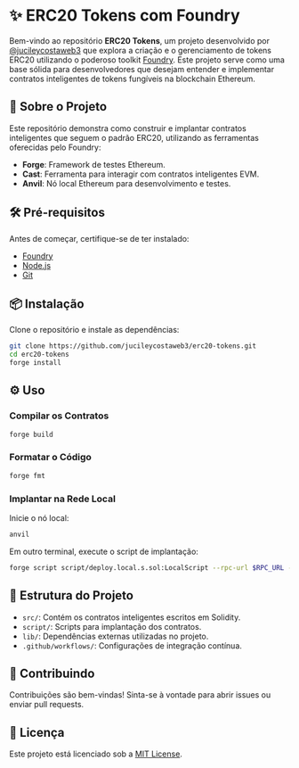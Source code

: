 
# ✨ ERC20 Tokens com Foundry

Bem-vindo ao repositório **ERC20 Tokens**, um projeto desenvolvido por [@jucileycostaweb3](https://github.com/jucileycostaweb3) que explora a criação e o gerenciamento de tokens ERC20 utilizando o poderoso toolkit [Foundry](https://book.getfoundry.sh/). Este projeto serve como uma base sólida para desenvolvedores que desejam entender e implementar contratos inteligentes de tokens fungíveis na blockchain Ethereum.

## 🚀 Sobre o Projeto

Este repositório demonstra como construir e implantar contratos inteligentes que seguem o padrão ERC20, utilizando as ferramentas oferecidas pelo Foundry:

- **Forge**: Framework de testes Ethereum.
- **Cast**: Ferramenta para interagir com contratos inteligentes EVM.
- **Anvil**: Nó local Ethereum para desenvolvimento e testes.

## 🛠️ Pré-requisitos

Antes de começar, certifique-se de ter instalado:

- [Foundry](https://book.getfoundry.sh/getting-started/installation)  
- [Node.js](https://nodejs.org/)  
- [Git](https://git-scm.com/)

## 📦 Instalação

Clone o repositório e instale as dependências:

```bash
git clone https://github.com/jucileycostaweb3/erc20-tokens.git
cd erc20-tokens
forge install
```

## ⚙️ Uso

### Compilar os Contratos

```bash
forge build
```

### Formatar o Código

```bash
forge fmt
```

### Implantar na Rede Local

Inicie o nó local:

```bash
anvil
```

Em outro terminal, execute o script de implantação:

```bash
forge script script/deploy.local.s.sol:LocalScript --rpc-url $RPC_URL --account $MY_ACCOUNT --broadcast
```

## 📁 Estrutura do Projeto

- `src/`: Contém os contratos inteligentes escritos em Solidity.
- `script/`: Scripts para implantação dos contratos.
- `lib/`: Dependências externas utilizadas no projeto.
- `.github/workflows/`: Configurações de integração contínua.

## 🤝 Contribuindo

Contribuições são bem-vindas! Sinta-se à vontade para abrir issues ou enviar pull requests.

## 📄 Licença

Este projeto está licenciado sob a [MIT License](LICENSE).
